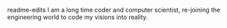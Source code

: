 readme-edits
I am a long time coder and computer scientist, re-joining the engineering world to code my visions into reality.

